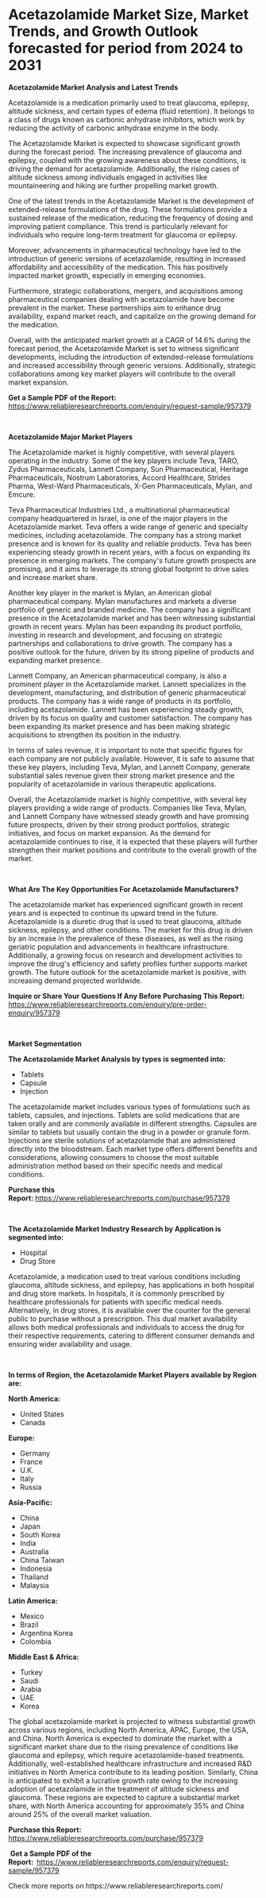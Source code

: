 <p><h1>Acetazolamide Market Size, Market Trends, and Growth Outlook forecasted for period from 2024 to 2031</h1></p><p><strong>Acetazolamide Market Analysis and Latest Trends</strong></p>
<p><p>Acetazolamide is a medication primarily used to treat glaucoma, epilepsy, altitude sickness, and certain types of edema (fluid retention). It belongs to a class of drugs known as carbonic anhydrase inhibitors, which work by reducing the activity of carbonic anhydrase enzyme in the body.</p><p>The Acetazolamide Market is expected to showcase significant growth during the forecast period. The increasing prevalence of glaucoma and epilepsy, coupled with the growing awareness about these conditions, is driving the demand for acetazolamide. Additionally, the rising cases of altitude sickness among individuals engaged in activities like mountaineering and hiking are further propelling market growth.</p><p>One of the latest trends in the Acetazolamide Market is the development of extended-release formulations of the drug. These formulations provide a sustained release of the medication, reducing the frequency of dosing and improving patient compliance. This trend is particularly relevant for individuals who require long-term treatment for glaucoma or epilepsy.</p><p>Moreover, advancements in pharmaceutical technology have led to the introduction of generic versions of acetazolamide, resulting in increased affordability and accessibility of the medication. This has positively impacted market growth, especially in emerging economies.</p><p>Furthermore, strategic collaborations, mergers, and acquisitions among pharmaceutical companies dealing with acetazolamide have become prevalent in the market. These partnerships aim to enhance drug availability, expand market reach, and capitalize on the growing demand for the medication.</p><p>Overall, with the anticipated market growth at a CAGR of 14.6% during the forecast period, the Acetazolamide Market is set to witness significant developments, including the introduction of extended-release formulations and increased accessibility through generic versions. Additionally, strategic collaborations among key market players will contribute to the overall market expansion.</p></p>
<p><strong>Get a Sample PDF of the Report:&nbsp;</strong> <a href="https://www.reliableresearchreports.com/enquiry/request-sample/957379">https://www.reliableresearchreports.com/enquiry/request-sample/957379</a></p>
<p>&nbsp;</p>
<p><strong>Acetazolamide Major Market Players</strong></p>
<p><p>The Acetazolamide market is highly competitive, with several players operating in the industry. Some of the key players include Teva, TARO, Zydus Pharmaceuticals, Lannett Company, Sun Pharmaceutical, Heritage Pharmaceuticals, Nostrum Laboratories, Accord Healthcare, Strides Pharma, West-Ward Pharmaceuticals, X-Gen Pharmaceuticals, Mylan, and Emcure. </p><p>Teva Pharmaceutical Industries Ltd., a multinational pharmaceutical company headquartered in Israel, is one of the major players in the Acetazolamide market. Teva offers a wide range of generic and specialty medicines, including acetazolamide. The company has a strong market presence and is known for its quality and reliable products. Teva has been experiencing steady growth in recent years, with a focus on expanding its presence in emerging markets. The company's future growth prospects are promising, and it aims to leverage its strong global footprint to drive sales and increase market share.</p><p>Another key player in the market is Mylan, an American global pharmaceutical company. Mylan manufactures and markets a diverse portfolio of generic and branded medicine. The company has a significant presence in the Acetazolamide market and has been witnessing substantial growth in recent years. Mylan has been expanding its product portfolio, investing in research and development, and focusing on strategic partnerships and collaborations to drive growth. The company has a positive outlook for the future, driven by its strong pipeline of products and expanding market presence.</p><p>Lannett Company, an American pharmaceutical company, is also a prominent player in the Acetazolamide market. Lannett specializes in the development, manufacturing, and distribution of generic pharmaceutical products. The company has a wide range of products in its portfolio, including acetazolamide. Lannett has been experiencing steady growth, driven by its focus on quality and customer satisfaction. The company has been expanding its market presence and has been making strategic acquisitions to strengthen its position in the industry.</p><p>In terms of sales revenue, it is important to note that specific figures for each company are not publicly available. However, it is safe to assume that these key players, including Teva, Mylan, and Lannett Company, generate substantial sales revenue given their strong market presence and the popularity of acetazolamide in various therapeutic applications.</p><p>Overall, the Acetazolamide market is highly competitive, with several key players providing a wide range of products. Companies like Teva, Mylan, and Lannett Company have witnessed steady growth and have promising future prospects, driven by their strong product portfolios, strategic initiatives, and focus on market expansion. As the demand for acetazolamide continues to rise, it is expected that these players will further strengthen their market positions and contribute to the overall growth of the market.</p></p>
<p>&nbsp;</p>
<p><strong>What Are The Key Opportunities For Acetazolamide Manufacturers?</strong></p>
<p><p>The acetazolamide market has experienced significant growth in recent years and is expected to continue its upward trend in the future. Acetazolamide is a diuretic drug that is used to treat glaucoma, altitude sickness, epilepsy, and other conditions. The market for this drug is driven by an increase in the prevalence of these diseases, as well as the rising geriatric population and advancements in healthcare infrastructure. Additionally, a growing focus on research and development activities to improve the drug's efficiency and safety profiles further supports market growth. The future outlook for the acetazolamide market is positive, with increasing demand projected worldwide.</p></p>
<p><strong>Inquire or Share Your Questions If Any Before Purchasing This Report:</strong> <a href="https://www.reliableresearchreports.com/enquiry/pre-order-enquiry/957379">https://www.reliableresearchreports.com/enquiry/pre-order-enquiry/957379</a></p>
<p>&nbsp;</p>
<p><strong>Market Segmentation</strong></p>
<p><strong>The Acetazolamide Market Analysis by types is segmented into:</strong></p>
<p><ul><li>Tablets</li><li>Capsule</li><li>Injection</li></ul></p>
<p><p>The acetazolamide market includes various types of formulations such as tablets, capsules, and injections. Tablets are solid medications that are taken orally and are commonly available in different strengths. Capsules are similar to tablets but usually contain the drug in a powder or granule form. Injections are sterile solutions of acetazolamide that are administered directly into the bloodstream. Each market type offers different benefits and considerations, allowing consumers to choose the most suitable administration method based on their specific needs and medical conditions.</p></p>
<p><strong>Purchase this Report:&nbsp;</strong><a href="https://www.reliableresearchreports.com/purchase/957379">https://www.reliableresearchreports.com/purchase/957379</a></p>
<p>&nbsp;</p>
<p><strong>The Acetazolamide Market Industry Research by Application is segmented into:</strong></p>
<p><ul><li>Hospital</li><li>Drug Store</li></ul></p>
<p><p>Acetazolamide, a medication used to treat various conditions including glaucoma, altitude sickness, and epilepsy, has applications in both hospital and drug store markets. In hospitals, it is commonly prescribed by healthcare professionals for patients with specific medical needs. Alternatively, in drug stores, it is available over the counter for the general public to purchase without a prescription. This dual market availability allows both medical professionals and individuals to access the drug for their respective requirements, catering to different consumer demands and ensuring wider availability and usage.</p></p>
<p>&nbsp;</p>
<p><strong>In terms of Region, the Acetazolamide Market Players available by Region are:</strong></p>
<p>
    <p> <strong> North America: </strong>
        <ul>
            <li>United States</li>
            <li>Canada</li>
        </ul>
        </p> 
    <p> <strong> Europe: </strong>
        <ul>
            <li>Germany</li>
            <li>France</li>
            <li>U.K.</li>
            <li>Italy</li>
            <li>Russia</li>
        </ul>
        </p> 
    <p> <strong> Asia-Pacific: </strong>
        <ul>
            <li>China</li>
            <li>Japan</li>
            <li>South Korea</li>
            <li>India</li>
            <li>Australia</li>
            <li>China Taiwan</li>
            <li>Indonesia</li>
            <li>Thailand</li>
            <li>Malaysia</li>
        </ul>
        </p> 
    <p> <strong> Latin America: </strong>
        <ul>
            <li>Mexico</li>
            <li>Brazil</li>
            <li>Argentina Korea</li>
            <li>Colombia</li>
        </ul>
        </p> 
    <p> <strong> Middle East & Africa: </strong>
        <ul>
            <li>Turkey</li>
            <li>Saudi</li>
            <li>Arabia</li>
            <li>UAE</li>
            <li>Korea</li>
        </ul>
    </p>
    </p>
<p><p>The global acetazolamide market is projected to witness substantial growth across various regions, including North America, APAC, Europe, the USA, and China. North America is expected to dominate the market with a significant market share due to the rising prevalence of conditions like glaucoma and epilepsy, which require acetazolamide-based treatments. Additionally, well-established healthcare infrastructure and increased R&D initiatives in North America contribute to its leading position. Similarly, China is anticipated to exhibit a lucrative growth rate owing to the increasing adoption of acetazolamide in the treatment of altitude sickness and glaucoma. These regions are expected to capture a substantial market share, with North America accounting for approximately 35% and China around 25% of the overall market valuation.</p></p>
<p><strong>Purchase this Report: </strong><a href="https://www.reliableresearchreports.com/purchase/957379">https://www.reliableresearchreports.com/purchase/957379</a></p>
<p>&nbsp;<strong>Get a Sample PDF of the Report:&nbsp;&nbsp;</strong><a href="https://www.reliableresearchreports.com/enquiry/request-sample/957379">https://www.reliableresearchreports.com/enquiry/request-sample/957379</a></p>
<p><strong></strong></p>
<p>Check more reports on https://www.reliableresearchreports.com/</p>